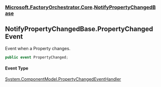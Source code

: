 ### [Microsoft.FactoryOrchestrator.Core](Microsoft_FactoryOrchestrator_Core.md 'Microsoft.FactoryOrchestrator.Core').[NotifyPropertyChangedBase](Microsoft_FactoryOrchestrator_Core_NotifyPropertyChangedBase.md 'Microsoft.FactoryOrchestrator.Core.NotifyPropertyChangedBase')
## NotifyPropertyChangedBase.PropertyChanged Event
Event when a Property changes.  
```csharp
public event PropertyChanged;
```
#### Event Type
[System.ComponentModel.PropertyChangedEventHandler](https://docs.microsoft.com/en-us/dotnet/api/System.ComponentModel.PropertyChangedEventHandler 'System.ComponentModel.PropertyChangedEventHandler')
